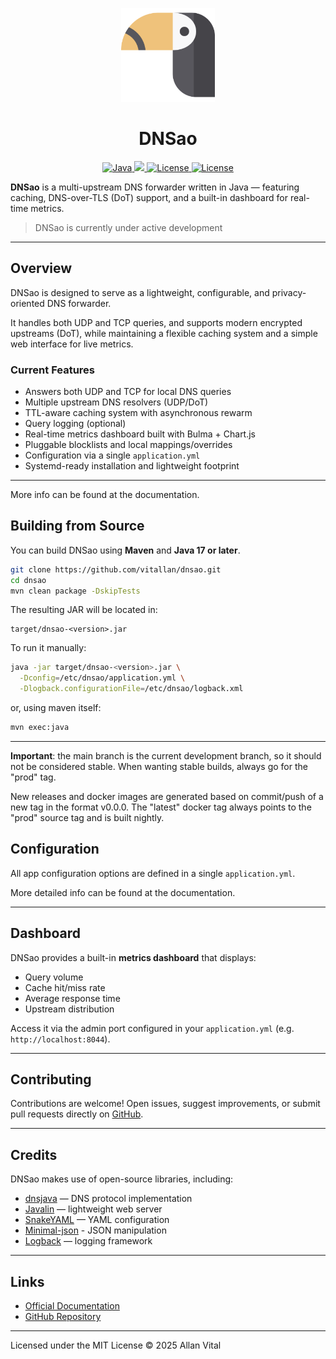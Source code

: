 <p align="center">
  <img src="https://github.com/vitallan/dnsao/blob/main/docs/docs/assets/logo.svg?raw=true" width="150" alt="DNSao logo">
</p>

<h1 align="center">DNSao</h1>

<p align="center">
  <a href="https://www.java.com/">
    <img src="https://img.shields.io/badge/Java-17+-red.svg?style=for-the-badge" alt="Java">
  </a>
  <a href="https://maven.apache.org/">
    <img src="https://img.shields.io/badge/Build%20with-Maven-blue?style=for-the-badge&logo=apachemaven"/>
  </a>
  <a href="https://opensource.org/licenses/MIT">
    <img src="https://img.shields.io/badge/License-MIT-yellow.svg?style=for-the-badge" alt="License">
  </a>
  <a href="https://vitallan.github.io/dnsao/">
    <img src="https://img.shields.io/badge/Documentation-DNSao-green?style=for-the-badge&logo=readthedocs" alt="License">
  </a>
</p>


**DNSao** is a multi-upstream DNS forwarder written in Java — featuring caching, DNS-over-TLS (DoT) support, and a built-in dashboard for real-time metrics.

> DNSao is currently under active development

---

## Overview

DNSao is designed to serve as a lightweight, configurable, and privacy-oriented DNS forwarder.  

It handles both UDP and TCP queries, and supports modern encrypted upstreams (DoT), while maintaining a flexible caching system and a simple web interface for live metrics.

### Current Features

- Answers both UDP and TCP for local DNS queries
- Multiple upstream DNS resolvers (UDP/DoT)
- TTL-aware caching system with asynchronous rewarm
- Query logging (optional)
- Real-time metrics dashboard built with Bulma + Chart.js
- Pluggable blocklists and local mappings/overrides
- Configuration via a single `application.yml`
- Systemd-ready installation and lightweight footprint

---

More info can be found at the documentation.

## Building from Source

You can build DNSao using **Maven** and **Java 17 or later**.

```bash
git clone https://github.com/vitallan/dnsao.git
cd dnsao
mvn clean package -DskipTests
````

The resulting JAR will be located in:

```
target/dnsao-<version>.jar
```

To run it manually:

```bash
java -jar target/dnsao-<version>.jar \
  -Dconfig=/etc/dnsao/application.yml \
  -Dlogback.configurationFile=/etc/dnsao/logback.xml
```

or, using maven itself:

```bash
mvn exec:java
```
---

**Important**: the main branch is the current development branch, so it should not be considered stable. When wanting stable builds, always go for the "prod" tag. 

New releases and docker images are generated based on commit/push of a new tag in the format v0.0.0. The "latest" docker tag always points to the "prod" source tag and is built nightly.

## Configuration

All app configuration options are defined in a single `application.yml`.

More detailed info can be found at the documentation.

---

## Dashboard

DNSao provides a built-in **metrics dashboard** that displays:

* Query volume
* Cache hit/miss rate
* Average response time
* Upstream distribution

Access it via the admin port configured in your `application.yml` (e.g. `http://localhost:8044`).

---

## Contributing

Contributions are welcome!
Open issues, suggest improvements, or submit pull requests directly on [GitHub](https://github.com/vitallan/dnsao).

---

## Credits

DNSao makes use of open-source libraries, including:

* [dnsjava](https://github.com/dnsjava/dnsjava) — DNS protocol implementation
* [Javalin](https://javalin.io) — lightweight web server
* [SnakeYAML](https://bitbucket.org/asomov/snakeyaml) — YAML configuration
* [Minimal-json](https://github.com/ralfstx/minimal-json) - JSON manipulation
* [Logback](https://logback.qos.ch) — logging framework

---

## Links

* [Official Documentation](https://vitallan.github.io/dnsao/)
* [GitHub Repository](https://github.com/vitallan/dnsao)

---

Licensed under the MIT License © 2025 Allan Vital